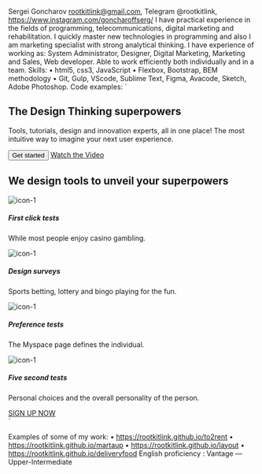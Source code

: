 Sergei Goncharov
rootkitlink@gmail.com, Telegram @rootkitlink, https://www.instagram.com/goncharoffserg/
I have practical experience in the fields of programming, telecommunications, digital marketing and rehabilitation.
I quickly master new technologies in programming and also I am marketing specialist with strong analytical thinking.
I have experience of working as: System Administrator, Designer, Digital Marketing, Marketing and Sales, Web developer.
Able to work efficiently both individually and in a team. 
Skills: 
•	html5, css3, JavaScript
•	Flexbox, Bootstrap, BEM methodology 
•	Git, Gulp, VScode, Sublime Text, Figma, Avacode, Sketch, Adobe Photoshop.
Code examples:
`<section class="top">
    <div class="container">
      <div class="top__inner">
        <h1 class="top__inner-title title">
          The Design Thinking superpowers
        </h1>
        <p class="top__inner-text">
          Tools, tutorials, design and innovation experts, all in one place! The most intuitive way to imagine your next
          user experience.
        </p>
        <button class="top__inner-btn">Get started</button>
        <a class="top__inner-watch" href="#">Watch the Video</a>
      </div>
    </div>
  </section>

  <section class="tools">
    <div class="tools__inner">
      <div class="container">
        <h2 class="tools__inner-main-title title">We design tools to unveil your superpowers</h2>
        <div class="tools__inner-items">
          <div class="tools__inner-item">
            <img src="images/icon-1.svg" alt="icon-1" class="tools__inner-item-img">
            <h5 class="tools__inner-title">First click tests</h5>
            <p class="tools__inner-text">While most people enjoy casino gambling.</p>
          </div>
          <div class="tools__inner-item">
            <img src="images/icon-2.svg" alt="icon-1" class="tools__inner-item-img">
            <h5 class="tools__inner-title">Design surveys</h5>
            <p class="tools__inner-text">Sports betting, lottery and bingo playing for the fun.</p>
          </div>
          <div class="tools__inner-item">
            <img src="images/icon-3.svg" alt="icon-1" class="tools__inner-item-img">
            <h5 class="tools__inner-title">Preference tests</h5>
            <p class="tools__inner-text">The Myspace page defines the individual.</p>
          </div>
          <div class="tools__inner-item">
            <img src="images/icon-4.svg" alt="icon-1" class="tools__inner-item-img">
            <h5 class="tools__inner-title">Five second tests</h5>
            <p class="tools__inner-text">Personal choices and the overall personality of the person.</p>
          </div>
        </div>
        <a href="#" class="tools__inner-btn">SIGN UP NOW</a>
      </div>
    </div>
  </section>`

Examples of some of my work:
•	https://rootkitlink.github.io/to2rent
•	https://rootkitlink.github.io/martaup
•	https://rootkitlink.github.io/layout
•	https://rootkitlink.github.io/deliveryfood
English proficiency : Vantage — Upper-Intermediate

